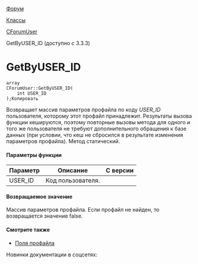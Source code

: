 [Форум](/api_help/forum/index.php)

[Классы](/api_help/forum/developer/index.php)

[CForumUser](/api_help/forum/developer/cforumuser/index.php)

GetByUSER\_ID (доступно с 3.3.3)

GetByUSER\_ID
=============

```
array
CForumUser::GetByUSER_ID(
	int USER_ID
);Копировать
```

Возвращает массив параметров профайла по коду *USER\_ID* пользователя, которому этот профайл принадлежит. Результаты вызова функции кешируются, поэтому повторные вызовы метода для одного и того же пользователя не требуют дополнительного обращения к базе данных (при условии, что кеш не сбросился в результате изменения параметров профайла). Метод статический.

#### Параметры функции

| Параметр | Описание | C версии |
| --- | --- | --- |
| USER\_ID | Код пользователя. |  |

#### Возвращаемое значение

Массив параметров профайла. Если профайл не найден, то возвращается значение false.

#### Смотрите также

* [Поля профайла](/api_help/forum/fields.php#cforumuser)

Новинки документации в соцсетях:
